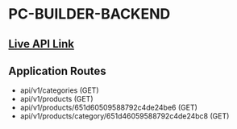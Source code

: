 # PC-BUILDER-BACKEND

## [Live API Link](https://pc-builder-backend-phi.vercel.app/)

## Application Routes

- api/v1/categories (GET)
- api/v1/products (GET)
- api/v1/products/651d60509588792c4de24be6 (GET)
- api/v1/products/category/651d46059588792c4de24bc8 (GET)
